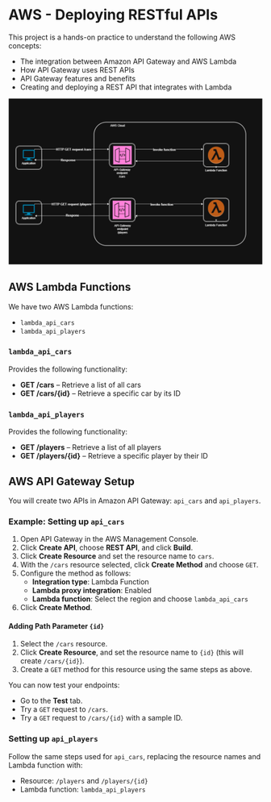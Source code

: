 # AWS - Deploying RESTful APIs

This project is a hands-on practice to understand the following AWS concepts:

- The integration between Amazon API Gateway and AWS Lambda
- How API Gateway uses REST APIs
- API Gateway features and benefits
- Creating and deploying a REST API that integrates with Lambda

![Architecture](diagram.png)

## AWS Lambda Functions

We have two AWS Lambda functions:

- `lambda_api_cars`
- `lambda_api_players`

### `lambda_api_cars`

Provides the following functionality:

- **GET /cars** – Retrieve a list of all cars
- **GET /cars/{id}** – Retrieve a specific car by its ID

### `lambda_api_players`

Provides the following functionality:

- **GET /players** – Retrieve a list of all players
- **GET /players/{id}** – Retrieve a specific player by their ID

## AWS API Gateway Setup

You will create two APIs in Amazon API Gateway: `api_cars` and `api_players`.

### Example: Setting up `api_cars`

1. Open API Gateway in the AWS Management Console.
2. Click **Create API**, choose **REST API**, and click **Build**.
3. Click **Create Resource** and set the resource name to `cars`.
4. With the `/cars` resource selected, click **Create Method** and choose `GET`.
5. Configure the method as follows:
   - **Integration type**: Lambda Function
   - **Lambda proxy integration**: Enabled
   - **Lambda function**: Select the region and choose `lambda_api_cars`
6. Click **Create Method**.

#### Adding Path Parameter `{id}`

1. Select the `/cars` resource.
2. Click **Create Resource**, and set the resource name to `{id}` (this will create `/cars/{id}`).
3. Create a `GET` method for this resource using the same steps as above.

You can now test your endpoints:

- Go to the **Test** tab.
- Try a `GET` request to `/cars`.
- Try a `GET` request to `/cars/{id}` with a sample ID.

### Setting up `api_players`

Follow the same steps used for `api_cars`, replacing the resource names and Lambda function with:

- Resource: `/players` and `/players/{id}`
- Lambda function: `lambda_api_players`
